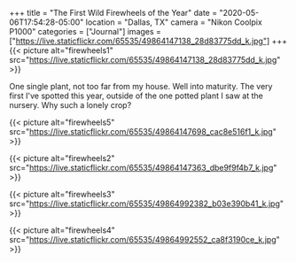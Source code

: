 +++
title = "The First Wild Firewheels of the Year"
date = "2020-05-06T17:54:28-05:00"
location = "Dallas, TX"
camera = "Nikon Coolpix P1000"
categories = ["Journal"]
images = ["https://live.staticflickr.com/65535/49864147138_28d83775dd_k.jpg"]
+++
{{< picture alt="firewheels1" src="https://live.staticflickr.com/65535/49864147138_28d83775dd_k.jpg" >}}
<!--more-->
One single plant, not too far from my house. Well into maturity. The very first I've spotted this year, outside of the one potted plant I saw at the nursery. Why such a lonely crop?

{{< picture alt="firewheels5" src="https://live.staticflickr.com/65535/49864147698_cac8e516f1_k.jpg" >}}

{{< picture alt="firewheels2" src="https://live.staticflickr.com/65535/49864147363_dbe9f9f4b7_k.jpg" >}}

{{< picture alt="firewheels3" src="https://live.staticflickr.com/65535/49864992382_b03e390b41_k.jpg" >}}

{{< picture alt="firewheels4" src="https://live.staticflickr.com/65535/49864992552_ca8f3190ce_k.jpg" >}}
